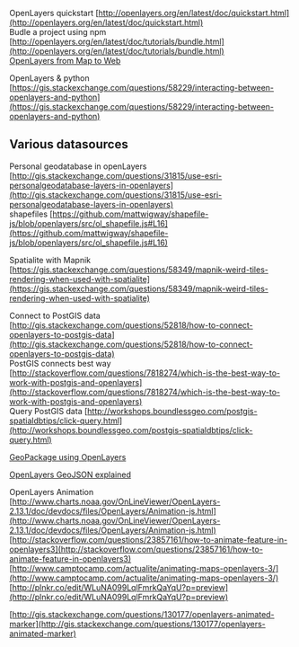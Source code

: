 OpenLayers quickstart [http://openlayers.org/en/latest/doc/quickstart.html](http://openlayers.org/en/latest/doc/quickstart.html)  
Budle a project using npm [http://openlayers.org/en/latest/doc/tutorials/bundle.html](http://openlayers.org/en/latest/doc/tutorials/bundle.html)  
[OpenLayers from Map to Web](https://conferences.oreilly.com/mysql/mysql2011/public/schedule/detail/17383)  

OpenLayers & python [https://gis.stackexchange.com/questions/58229/interacting-between-openlayers-and-python](https://gis.stackexchange.com/questions/58229/interacting-between-openlayers-and-python)  
  

## Various datasources

  
Personal geodatabase in openLayers [http://gis.stackexchange.com/questions/31815/use-esri-personalgeodatabase-layers-in-openlayers](http://gis.stackexchange.com/questions/31815/use-esri-personalgeodatabase-layers-in-openlayers)  
shapefiles [https://github.com/mattwigway/shapefile-js/blob/openlayers/src/ol_shapefile.js#L16](https://github.com/mattwigway/shapefile-js/blob/openlayers/src/ol_shapefile.js#L16)  
  
Spatialite with Mapnik [https://gis.stackexchange.com/questions/58349/mapnik-weird-tiles-rendering-when-used-with-spatialite](https://gis.stackexchange.com/questions/58349/mapnik-weird-tiles-rendering-when-used-with-spatialite)  
  
Connect to PostGIS data [http://gis.stackexchange.com/questions/52818/how-to-connect-openlayers-to-postgis-data](http://gis.stackexchange.com/questions/52818/how-to-connect-openlayers-to-postgis-data)  
PostGIS connects best way [http://stackoverflow.com/questions/7818274/which-is-the-best-way-to-work-with-postgis-and-openlayers](http://stackoverflow.com/questions/7818274/which-is-the-best-way-to-work-with-postgis-and-openlayers)  
Query PostGIS data [http://workshops.boundlessgeo.com/postgis-spatialdbtips/click-query.html](http://workshops.boundlessgeo.com/postgis-spatialdbtips/click-query.html)  
  
[GeoPackage using OpenLayers](https://gis.stackexchange.com/questions/202165/how-to-load-tiles-from-geopackage-properly-using-openlayers3-and-geopackage-js)  
  
[OpenLayers GeoJSON explained](https://openlayers.org/en/latest/examples/geojson.html)  
  
OpenLayers Animation  
[http://www.charts.noaa.gov/OnLineViewer/OpenLayers-2.13.1/doc/devdocs/files/OpenLayers/Animation-js.html](http://www.charts.noaa.gov/OnLineViewer/OpenLayers-2.13.1/doc/devdocs/files/OpenLayers/Animation-js.html)  
[http://stackoverflow.com/questions/23857161/how-to-animate-feature-in-openlayers3](http://stackoverflow.com/questions/23857161/how-to-animate-feature-in-openlayers3)  
[http://www.camptocamp.com/actualite/animating-maps-openlayers-3/](http://www.camptocamp.com/actualite/animating-maps-openlayers-3/)  
[http://plnkr.co/edit/WLuNA099LqlFmrkQaYqU?p=preview](http://plnkr.co/edit/WLuNA099LqlFmrkQaYqU?p=preview)  
  
[http://gis.stackexchange.com/questions/130177/openlayers-animated-marker](http://gis.stackexchange.com/questions/130177/openlayers-animated-marker)